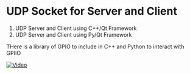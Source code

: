  # UDP Socket for Server and Client 
 
1. UDP Server and Client using C++/Qt Framework
2. UDP Server and Client using Py/Qt Framework

THere is a library of GPIO to include in C++ and Python to interact with GPIIO

[![Video](http://img.youtube.com/vi/YO6tPDJC4fo/0.jpg)](http://www.youtube.com/watch?v=YO6tPDJC4fo)

